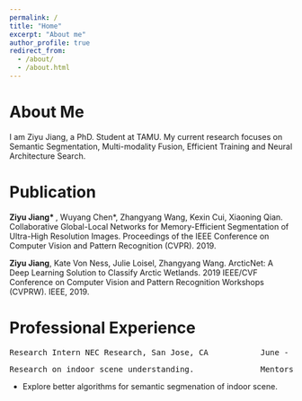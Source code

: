 ```yaml
---
permalink: /
title: "Home"
excerpt: "About me"
author_profile: true
redirect_from: 
  - /about/
  - /about.html
---
```


About Me
======
I am Ziyu Jiang, a PhD. Student at TAMU. My current research focuses on Semantic Segmentation, Multi-modality Fusion, Efficient Training and Neural Architecture Search.

Publication
======
<b>Ziyu Jiang* </b>, Wuyang Chen*, Zhangyang Wang, Kexin Cui, Xiaoning Qian. Collaborative
Global-Local Networks for Memory-Efficient Segmentation of Ultra-High Resolution Images.
Proceedings of the IEEE Conference on Computer Vision and Pattern Recognition (CVPR).
2019.

<b>Ziyu Jiang</b>, Kate Von Ness, Julie Loisel, Zhangyang Wang. ArcticNet: A Deep Learning
Solution to Classify Arctic Wetlands. 2019 IEEE/CVF Conference on Computer Vision and
Pattern Recognition Workshops (CVPRW). IEEE, 2019.

Professional Experience
======
<pre>Research Intern NEC Research, San Jose, CA           June - , 2019 </pre>

<pre>Research on indoor scene understanding.              Mentors:  Buyu, Liu</pre>

* Explore better algorithms for semantic segmenation of indoor scene.
